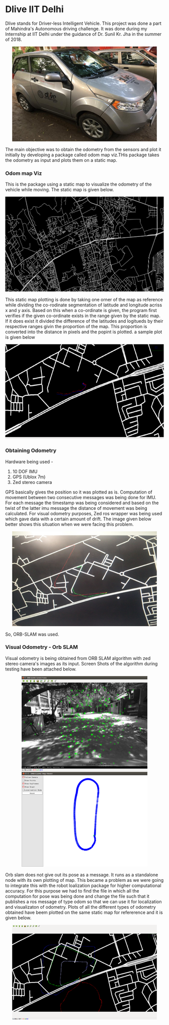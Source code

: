 # Dlive IIT Delhi

Dlive stands for Driver-less Intelligent Vehicle. This project was done a part of Mahindra's Autonomous driving challenge. It was done during my Internship at IIT Delhi under the guidance of Dr. Sunil Kr. Jha in the summer of 2018.

<p align="center">
  <img width="460" height="300" src="https://github.com/Sree-Aslesh/Dlive-IIT-Delhi/blob/master/media/19366210_1933167820259677_9058465279413749139_n.jpg">
</p>

The main objective was to obtain the odometry from the sensors and plot it initially by developing a package called odom map viz.THis package takes the odometry as input and plots them on a static map.

### Odom map Viz
This is the package using a static map to visualize the odometry of the vehicle while moving. The static map is given below.

<p align="center">
  <img width="600" height="300" src="https://github.com/Sree-Aslesh/Dlive-IIT-Delhi/blob/master/odom_map_viz/resources/map_file.jpg">
</p>

This static map plotting is done by taking one orner of the map as reference while dividing the co-rodinate segmentation of latitude and longitude acriss x and y axis. Based on this when a co-ordinate is given, the program first verifies if the given co-ordinate exists in the range given by the static map. If it does exist it divided the difference of the latitudes and logitueds by their respective ranges givin the proportion of the map. This proportion is converted into the distance in pixels and the popint is plotted. a sample plot is given below

<p align="center">
  <img width="600" height="300" src="https://github.com/Sree-Aslesh/Dlive-IIT-Delhi/blob/master/odom_map_viz/resources/map_example.png">
</p>

### Obtaining Odometry

Hardware being used -
  1. 10 DOF IMU
  2. GPS (Ublox 7m)
  3. Zed stereo camera
 
GPS basically gives the position so it was plotted as is. Computation of movement between two consecutive messages was being done for IMU. For each message the timestamp was being considered and based on the twist of the latter imu message the distance of movement was being calculated. For visual odometry purposes, Zed ros wrapper was being used which gave data with a certain amount of drift. The image given below better shows this situation when we were facing this problem. 

<p align="center">
  <img width="460" height="300" src="https://github.com/Sree-Aslesh/Dlive-IIT-Delhi/blob/master/media/IMG_20180524_175534.jpg">
</p>


So, ORB-SLAM was used.

### Visual Odometry - Orb SLAM

Visual odometry is being obtained from ORB SLAM algorithm with zed stereo camera's images as its input. Screen Shots of the algorithm during testing have been attached below.

<p align="center">
  <img width="400" height="300" src="https://github.com/Sree-Aslesh/Dlive-IIT-Delhi/blob/master/media/Screenshot%20from%202018-06-24%2015-08-30.png">
  <img width="400" height="300" src="https://github.com/Sree-Aslesh/Dlive-IIT-Delhi/blob/master/media/Screenshot%20from%202018-06-24%2015-08-22.png">
</p>

Orb slam does not give out its pose as a message. It runs as a standalone node with its own plotting of map. This became a problem as we were going to integrate this with the robot loalization package for higher computational accuracy. For this purpose we had to find the file in which all the computation for pose was being done and change the file such that it publishes a ros message of type odom so that we can use it for localization and visualizaton of odometry. Plots of all the different types of odometry obtained have beem plotted on the same static map for refererence and it is given below.



<p align="center">
  <img width="460" height="300" src="https://github.com/Sree-Aslesh/Dlive-IIT-Delhi/blob/master/media/Screenshot%20from%202018-06-08%2010-02-38.png">
</p>





